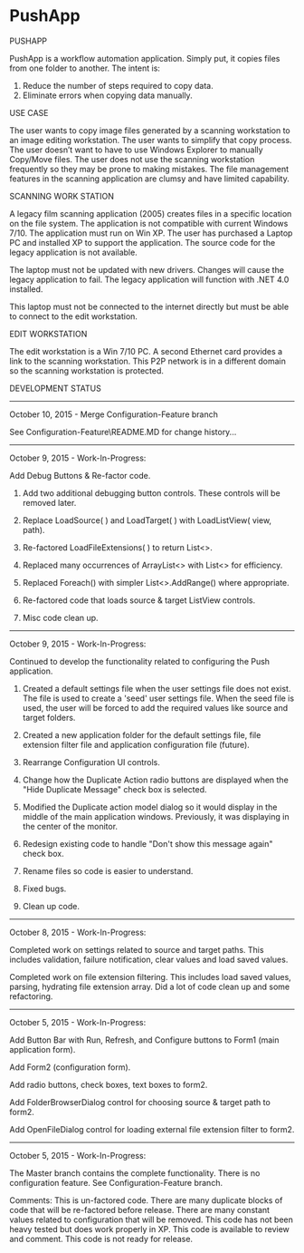 # PushApp
PUSHAPP

PushApp is a workflow automation application.  Simply put, it copies files from one folder to another.  The intent is:

1.	Reduce the number of steps required to copy data.
2.	Eliminate errors when copying data manually.


USE CASE

The user wants to copy image files generated by a scanning workstation to an image editing workstation.  The user wants to simplify that copy process.  The user doesn’t want to have to use Windows Explorer to manually Copy/Move files.  The user does not use the scanning workstation frequently so they may be prone to making mistakes.  The file management features in the scanning application are clumsy and have limited capability.


SCANNING WORK STATION

A legacy film scanning application (2005) creates files in a specific location on the file system. The application is not compatible with current Windows 7/10.  The application must run on Win XP.  The user has purchased a Laptop PC and installed XP to support the application. The source code for the legacy application is not available. 

The laptop must not be updated with new drivers.  Changes will cause the legacy application to fail.  The legacy application will function with .NET 4.0 installed.

This laptop must not be connected to the internet directly but must be able to connect to the edit workstation.  


EDIT WORKSTATION

The edit workstation is a Win 7/10 PC.  A second Ethernet card provides a link to the scanning workstation.  This P2P network is in a different domain so the scanning workstation is protected.


DEVELOPMENT STATUS


-----------------------------------

October 10, 2015 - Merge Configuration-Feature branch

See Configuration-Feature\README.MD for change history...


-----------------------------------

October 9, 2015 - Work-In-Progress: 

Add Debug Buttons & Re-factor code.

1) Add two additional debugging button controls.  These controls will be removed later.

2) Replace LoadSource( ) and LoadTarget( ) with LoadListView(<ListView> view, <string> path).

3) Re-factored LoadFileExtensions( ) to return List<>.

4) Replaced many occurrences of ArrayList<> with List<> for efficiency.

5) Replaced Foreach() with simpler List<>.AddRange() where appropriate.

6) Re-factored code that loads source & target ListView controls.

7) Misc code clean up. 


-----------------------------------

October 9, 2015 - Work-In-Progress: 

Continued to develop the functionality related to configuring the Push application.

1) Created a default settings file when the user settings file does not exist. The file is used to create a 'seed' user settings file.  When the seed file is used, the user will be forced to add the required values like source and target folders.

2) Created a new application folder for the default settings file, file extension filter file and application configuration file (future).

3) Rearrange Configuration UI controls.

4) Change how the Duplicate Action radio buttons are displayed when the "Hide Duplicate Message" check box is selected.

5) Modified the Duplicate action model dialog so it would display in the middle of the main application windows. Previously, it was displaying in the center of the monitor.

6) Redesign existing code to handle "Don't show this message again" check box.

7) Rename files so code is easier to understand.

8) Fixed bugs.

9) Clean up code.


-----------------------------------

October 8, 2015 - Work-In-Progress:

Completed work on settings related to source and target paths. This includes validation, failure notification, clear values and load saved values.

Completed work on file extension filtering. This includes load saved values, parsing, hydrating file extension array.
Did a lot of code clean up and some refactoring.


-----------------------------------

October 5, 2015 - Work-In-Progress:

Add Button Bar with Run, Refresh, and Configure buttons to Form1 (main application form).

Add Form2 (configuration form).

Add radio buttons, check boxes, text boxes to form2.

Add FolderBrowserDialog control for choosing source & target path to form2.

Add OpenFileDialog control for loading external file extension filter to form2. 


-----------------------------------

October 5, 2015 - Work-In-Progress:

The Master branch contains the complete functionality.  There is no configuration feature.  See Configuration-Feature branch.


Comments:  This is un-factored code.  There are many duplicate blocks of code that will be re-factored before release.  There are many constant values related to configuration that will be removed.  This code has not been heavy tested but does work properly in XP.  This code is available to review and comment.  This code is not ready for release.
